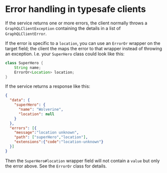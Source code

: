 Error handling in typesafe clients
======

If the service returns one or more errors, the client normally throws a
`GraphQLClientException` containing the details in a list of
`GraphQLClientError`.

If the error is specific to a `location`, you can use an `ErrorOr`
wrapper on the target field; the client the maps the error to that
wrapper instead of throwing an exception. I.e. your `SuperHero` class
could look like this:

``` java
class SuperHero {
    String name;
    ErrorOr<Location> location;
}
```

If the service returns a response like this:

``` json
{
  "data": {
    "superHero": {
      "name": "Wolverine",
      "location": null
    }
  },
  "errors": [{
    "message":"location unknown",
    "path": ["superHero","location"],
    "extensions":{"code":"location-unknown"}
  }]
}
```

Then the `SuperHero#location` wrapper field will not contain a `value`
but only the error above. See the `ErrorOr` class for details.